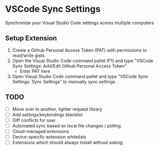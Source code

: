 # VSCode Sync Settings
Synchronize your Visual Studio Code settings across multiple computers 

## Setup Extension
1. Create a Github Personal Access Token (PAT) with permissions to read/write gists.
2. Open the Visual Studio Code command pallet (F1) and type "VSCode Sync Settings: Add/Edit Github Personal Access Token"
    - Enter PAT here
3. Open Visual Studio Code command pallet and type "VSCode Sync Settings: Sync Settings" to manually sync settings.


## TODO
- [ ] Move over to another, lighter request library
- [ ] Add settings/keybindings blacklist
- [ ] Diff conflicts for user
- [ ] Automated sync based on local file changes / polling
- [ ] Cloud-managed extensions
- [ ] Device-speicfic extension whitelists
- [ ] Extensions which should always install without asking
